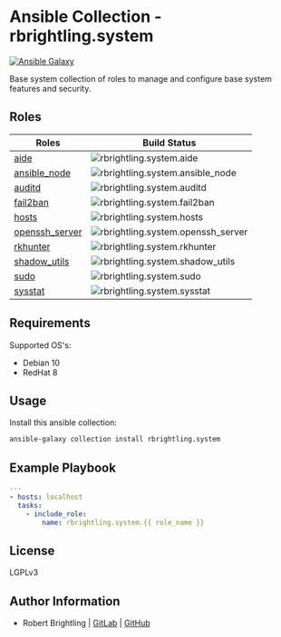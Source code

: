 Ansible Collection - rbrightling.system
=======================================

[![Ansible Galaxy](http://img.shields.io/badge/galaxy-rbrightling.system-660198.svg?style=flat)](https://galaxy.ansible.com/rbrightling/system)

Base system collection of roles to manage and configure base system features and security.

Roles
-----

| Roles                                                                                                     | Build Status                                                                                                                                                     |
| --------------------------------------------------------------------------------------------------------- | ---------------------------------------------------------------------------------------------------------------------------------------------------------------- |
| [aide](https://github.com/rbrightling/ansible-collection-system/tree/main/roles/aide)                     | ![rbrightling.system.aide](https://github.com/rbrightling/ansible-collection-system/workflows/rbrightling.system.aide/badge.svg?branch=main)                     |
| [ansible_node](https://github.com/rbrightling/ansible-collection-system/tree/main/roles/ansible_node)     | ![rbrightling.system.ansible_node](https://github.com/rbrightling/ansible-collection-system/workflows/rbrightling.system.ansible_node/badge.svg?branch=main)     |
| [auditd](https://github.com/rbrightling/ansible-collection-system/tree/main/roles/auditd)                 | ![rbrightling.system.auditd](https://github.com/rbrightling/ansible-collection-system/workflows/rbrightling.system.auditd/badge.svg?branch=main)                 |
| [fail2ban](https://github.com/rbrightling/ansible-collection-system/tree/main/roles/fail2ban)             | ![rbrightling.system.fail2ban](https://github.com/rbrightling/ansible-collection-system/workflows/rbrightling.system.fail2ban/badge.svg?branch=main)             |
| [hosts](https://github.com/rbrightling/ansible-collection-system/tree/main/roles/hosts)                   | ![rbrightling.system.hosts](https://github.com/rbrightling/ansible-collection-system/workflows/rbrightling.system.hosts/badge.svg?branch=main)                   |
| [openssh_server](https://github.com/rbrightling/ansible-collection-system/tree/main/roles/openssh_server) | ![rbrightling.system.openssh_server](https://github.com/rbrightling/ansible-collection-system/workflows/rbrightling.system.openssh_server/badge.svg?branch=main) |
| [rkhunter](https://github.com/rbrightling/ansible-collection-system/tree/main/roles/rkhunter)             | ![rbrightling.system.rkhunter](https://github.com/rbrightling/ansible-collection-system/workflows/rbrightling.system.rkhunter/badge.svg?branch=main)             |
| [shadow_utils](https://github.com/rbrightling/ansible-collection-system/tree/main/roles/shadow_utils)     | ![rbrightling.system.shadow_utils](https://github.com/rbrightling/ansible-collection-system/workflows/rbrightling.system.shadow_utils/badge.svg?branch=main)     |
| [sudo](https://github.com/rbrightling/ansible-collection-system/tree/main/roles/sudo)                     | ![rbrightling.system.sudo](https://github.com/rbrightling/ansible-collection-system/workflows/rbrightling.system.sudo/badge.svg?branch=main)                     |
| [sysstat](https://github.com/rbrightling/ansible-collection-system/tree/main/roles/sysstat)               | ![rbrightling.system.sysstat](https://github.com/rbrightling/ansible-collection-system/workflows/rbrightling.system.sysstat/badge.svg?branch=main)               |

Requirements
------------

Supported OS's:
  - Debian 10
  - RedHat 8

Usage
-----

Install this ansible collection:

```bash
ansible-galaxy collection install rbrightling.system
```

Example Playbook
----------------

```yaml
---
- hosts: localhost
  tasks:
    - include_role:
        name: rbrightling.system.{{ role_name }}
```

License
-------

LGPLv3

Author Information
------------------

- Robert Brightling | [GitLab](https://gitlab.com/brightling) | [GitHub](https://github.com/rbrightling)

